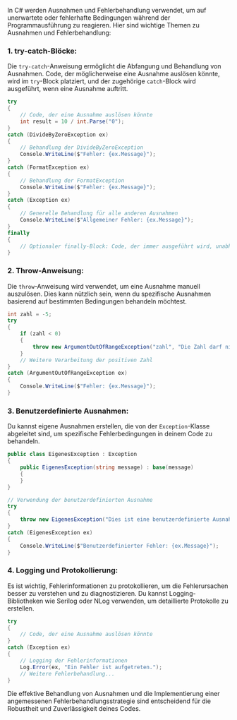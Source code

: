 In C# werden Ausnahmen und Fehlerbehandlung verwendet, um auf unerwartete oder fehlerhafte Bedingungen während der Programmausführung zu reagieren. Hier sind wichtige Themen zu Ausnahmen und Fehlerbehandlung:

### 1. **try-catch-Blöcke:**
Die `try-catch`-Anweisung ermöglicht die Abfangung und Behandlung von Ausnahmen. Code, der möglicherweise eine Ausnahme auslösen könnte, wird im `try`-Block platziert, und der zugehörige `catch`-Block wird ausgeführt, wenn eine Ausnahme auftritt.

```csharp
try
{
    // Code, der eine Ausnahme auslösen könnte
    int result = 10 / int.Parse("0");
}
catch (DivideByZeroException ex)
{
    // Behandlung der DivideByZeroException
    Console.WriteLine($"Fehler: {ex.Message}");
}
catch (FormatException ex)
{
    // Behandlung der FormatException
    Console.WriteLine($"Fehler: {ex.Message}");
}
catch (Exception ex)
{
    // Generelle Behandlung für alle anderen Ausnahmen
    Console.WriteLine($"Allgemeiner Fehler: {ex.Message}");
}
finally
{
    // Optionaler finally-Block: Code, der immer ausgeführt wird, unabhängig davon, ob eine Ausnahme auftritt oder nicht
}
```

### 2. **Throw-Anweisung:**
Die `throw`-Anweisung wird verwendet, um eine Ausnahme manuell auszulösen. Dies kann nützlich sein, wenn du spezifische Ausnahmen basierend auf bestimmten Bedingungen behandeln möchtest.

```csharp
int zahl = -5;
try
{
    if (zahl < 0)
    {
        throw new ArgumentOutOfRangeException("zahl", "Die Zahl darf nicht negativ sein.");
    }
    // Weitere Verarbeitung der positiven Zahl
}
catch (ArgumentOutOfRangeException ex)
{
    Console.WriteLine($"Fehler: {ex.Message}");
}
```

### 3. **Benutzerdefinierte Ausnahmen:**
Du kannst eigene Ausnahmen erstellen, die von der `Exception`-Klasse abgeleitet sind, um spezifische Fehlerbedingungen in deinem Code zu behandeln.

```csharp
public class EigenesException : Exception
{
    public EigenesException(string message) : base(message)
    {
    }
}

// Verwendung der benutzerdefinierten Ausnahme
try
{
    throw new EigenesException("Dies ist eine benutzerdefinierte Ausnahme.");
}
catch (EigenesException ex)
{
    Console.WriteLine($"Benutzerdefinierter Fehler: {ex.Message}");
}
```

### 4. **Logging und Protokollierung:**
Es ist wichtig, Fehlerinformationen zu protokollieren, um die Fehlerursachen besser zu verstehen und zu diagnostizieren. Du kannst Logging-Bibliotheken wie Serilog oder NLog verwenden, um detaillierte Protokolle zu erstellen.

```csharp
try
{
    // Code, der eine Ausnahme auslösen könnte
}
catch (Exception ex)
{
    // Logging der Fehlerinformationen
    Log.Error(ex, "Ein Fehler ist aufgetreten.");
    // Weitere Fehlerbehandlung...
}
```

Die effektive Behandlung von Ausnahmen und die Implementierung einer angemessenen Fehlerbehandlungsstrategie sind entscheidend für die Robustheit und Zuverlässigkeit deines Codes.
